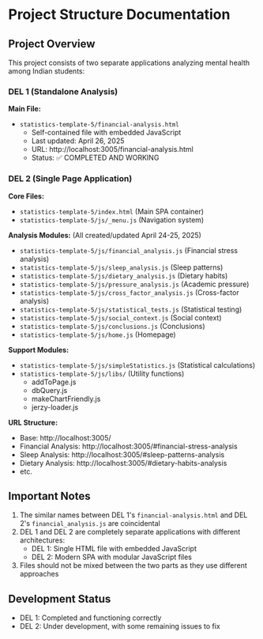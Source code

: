 # Project Structure Documentation

## Project Overview
This project consists of two separate applications analyzing mental health among Indian students:

### DEL 1 (Standalone Analysis)
**Main File:**
- `statistics-template-5/financial-analysis.html`
  - Self-contained file with embedded JavaScript
  - Last updated: April 26, 2025
  - URL: http://localhost:3005/financial-analysis.html
  - Status: ✅ COMPLETED AND WORKING

### DEL 2 (Single Page Application)
**Core Files:**
- `statistics-template-5/index.html` (Main SPA container)
- `statistics-template-5/js/_menu.js` (Navigation system)

**Analysis Modules:** (All created/updated April 24-25, 2025)
- `statistics-template-5/js/financial_analysis.js` (Financial stress analysis)
- `statistics-template-5/js/sleep_analysis.js` (Sleep patterns)
- `statistics-template-5/js/dietary_analysis.js` (Dietary habits)
- `statistics-template-5/js/pressure_analysis.js` (Academic pressure)
- `statistics-template-5/js/cross_factor_analysis.js` (Cross-factor analysis)
- `statistics-template-5/js/statistical_tests.js` (Statistical testing)
- `statistics-template-5/js/social_context.js` (Social context)
- `statistics-template-5/js/conclusions.js` (Conclusions)
- `statistics-template-5/js/home.js` (Homepage)

**Support Modules:**
- `statistics-template-5/js/simpleStatistics.js` (Statistical calculations)
- `statistics-template-5/js/libs/` (Utility functions)
  - addToPage.js
  - dbQuery.js
  - makeChartFriendly.js
  - jerzy-loader.js

**URL Structure:**
- Base: http://localhost:3005/
- Financial Analysis: http://localhost:3005/#financial-stress-analysis
- Sleep Analysis: http://localhost:3005/#sleep-patterns-analysis
- Dietary Analysis: http://localhost:3005/#dietary-habits-analysis
- etc.

## Important Notes
1. The similar names between DEL 1's `financial-analysis.html` and DEL 2's `financial_analysis.js` are coincidental
2. DEL 1 and DEL 2 are completely separate applications with different architectures:
   - DEL 1: Single HTML file with embedded JavaScript
   - DEL 2: Modern SPA with modular JavaScript files
3. Files should not be mixed between the two parts as they use different approaches

## Development Status
- DEL 1: Completed and functioning correctly
- DEL 2: Under development, with some remaining issues to fix 